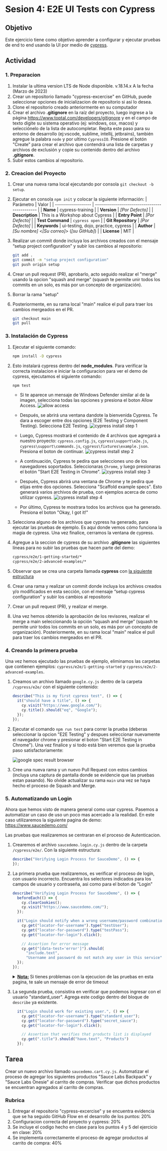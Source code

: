 # Sesion 4: E2E UI Tests con Cypress

## Objetivo
Este ejercicio tiene como objetivo aprender a configurar y ejecutar pruebas de end to end usando la UI por medio de [cypress](https://www.cypress.io/).

## Actividad

### 1. Preparacion

1. Instalar la ultima version LTS de Node disponible. v.18.14.x A la fecha (Marzo de 2023)
1. Crear un repositorio llamado "cypress-excercise" en GitHub, puede seleccionar opciones de inicializacion de repositorio si así lo desea.
1. Clone el repositorio creado anteriormente en su computador
1. Crear el archivo **.gitignore** en la raíz del proyecto, luego ingrese a la página <https://www.toptal.com/developers/gitignore> y en el campo de texto digite su sistema operativo (ej: windows, osx, macos) y selecciónelo de la lista de autocompletar. Repita este paso para su entorno de desarrollo (ej:vscode, sublime, intellij, jetbrains), también agregue la palabra `node` y por ultimo `CypressIO`. Presione el botón "Create" para crear el archivo que contendrá una lista de carpetas y archivos de exclusión y copie su contenido dentro del archivo **.gitignore**.
1. Subir estos cambios al repositorio. 

### 2. Creacion del Proyecto

1. Crear una nueva rama local ejecutando por consola `git checkout -b setup`.
1. Ejecutar en consola `npm init` y colocar la siguiente información:
   | Parámetro | Valor |
   | ------------------ | --------------------------------------------- |
   | **Name** | cypress-training |
   | **Version** | _[Por Defecto]_ |
   | **Description** | This is a Workshop about Cypress |
   | **Entry Point** | _[Por Defecto]_ |
   | **Test Command** | `cypress open` |
   | **Git Repository** | _[Por Defecto]_ |
   | **Keywords** | ui-testing, dojo, practice, cypress |
   | **Author** | _[Su nombre]_ <_[Su correo]_> (_[su GitHub]_) |
   | **License** | MIT |

1. Realizar un commit donde incluya los archivos creados con el mensaje “setup project configuration” y subir los cambios al repositorio:

   ```bash
   git add .
   git commit -m "setup project configuration"
   git push origin setup
   ```

1. Crear un pull request (PR), aprobarlo, acto seguido realizar el "merge" usando la opcion "squash and merge" (squash te permite unir todos los commits en un solo, es más por un concepto de organización). 
1. Borrar la rama "setup"
1. Posteriormente, en su rama local "main" realice el pull para traer los cambios mergeados en el PR.

   ```bash
   git checkout main
   git pull
   ```

### 3. Instalación de Cypress

1. Ejecutar el siguiente comando:

   ```bash
   npm install -D cypress
   ```

2. Esto instalará cypress dentro del **node_modules**. Para verificar la correcta instalacion e iniciar la configuracion para ver el demo de cypress, ejecutamos el siguiente comando:

   ```bash
   npm test
   ```

   - Si te aparece un mensaje de Windows Defender similar al de la imagen, selecciona todas las opciones y presiona el boton Allow Access.
     ![allow access](media/allow-access.png)

   - Después, se abrirá una ventana dandote la bienvenida Cypress. Te dara a escoger entre dos opciones (E2E Testing y Component Testing). Selecciona E2E Testing.
     ![cypress install step 1](media/cypress-install-step-1.png)

   - Luego, Cypress mostrará el contenido de 4 archivos que agregará a nuestro proyecto: `cypress.config.js`, `cypress\support\e2e.js`, `cypress\support\commands.js`, `cypress\fixtures\example.json`. Presiona el boton de continuar.
     ![cypress install step 2](media/cypress-install-step-2.png)

   - A continuación, Cypress te pedira que selecciones uno de los navegadores soportados. Seleccionaras `Chrome`, y luego presionaras el botón "Start E2E Testing in Chrome".
     ![cypress install step 3](media/cypress-install-step-3.png)

   - Después, Cypress abrirá una ventana de Chrome y te pedira que elijas entre dos opciones. Selecciona "Scaffold example specs". Esto generará varios archivos de prueba, con ejemplos acerca de como utilizar cypress.
     ![cypress install step 4](media/cypress-install-step-4.png)

   - Por último, Cypress te mostrara todos los archivos que ha generado. Presiona el boton "Okay, I got it!"

3. Selecciona alguno de los archivos que cypress ha generado, para ejecutar las pruebas de ejemplo. Es aquí donde vemos cómo funciona la magia de cypress. Una vez finalice, cerramos la ventana de cypress.

4. Agregue a la seccion de cypress de su archivo **.gitignore** las siguientes líneas para no subir las pruebas que hacen parte del demo:

   ```bash
   cypress/e2e/1-getting-started/*
   cypress/e2e/2-advanced-examples/*
   ```

5. Observar que se crea una carpeta llamada **cypress** con [la siguiente estructura](https://docs.cypress.io/guides/core-concepts/writing-and-organizing-tests.html#Folder-Structure)

6. Crear una rama y realizar un commit donde incluya los archivos creados y/o modificados en esta sección, con el mensaje “setup cypress configuration” y subir los cambios al repositorio

7. Crear un pull request (PR), y realizar el merge.

8. Una vez hemos obtenido la aprobación de los revisores, realizar el merge a main seleccionando la opción “squash and merge” (squash te permite unir todos los commits en un solo, es más por un concepto de organización). Posteriormente, en su rama local "main" realice el pull para traer los cambios mergeados en el PR.

### 4. Creando la primera prueba

Una vez hemos ejecutado las pruebas de ejemplo, eliminamos las carpetas que contienen ejemplos: `cypress/e2e/1-getting-started` y `cypress/e2e/2-advanced-examples`.

1. Creamos un archivo llamado `google.cy.js` dentro de la carpeta `/cypress/e2e/` con el siguiente contenido:

   ```javascript
   describe("This is my first cypress test", () => {
     it("should have a title", () => {
       cy.visit("https://www.google.com/");
       cy.title().should("eq", "Google");
     });
   });
   ```

2. Ejecutar el comando `npm run test` para correr la prueba (deberas seleccionar la opcion "E2E Testing" y despues seleccionar nuevamente el navegador chrome y presionar el boton "Start E2E Testing in Chrome"). Una vez finalice y si todo está bien veremos que la prueba paso satisfactoriamente:

   ![google spec result browser](media/google-spec-result.png)

3. Cree una nueva rama y un nuevo Pull Request con estos cambios (incluya una captura de pantalla donde se evidencie que las pruebas estan pasando). No olvide actualizar su rama `main` una vez se haya hecho el proceso de Squash and Merge.

### 5. Automatizando un Login

Ahora que hemos visto de manera general como usar cypress. Pasemos a automatizar un caso de uso un poco mas acercado a la realidad. En este caso utilizaremos la siguiente pagina de demo: https://www.saucedemo.com/

Las pruebas que realizaremos se centraran en el proceso de Autenticacion.

1. Crearemos el archivo `saucedemo.login.cy.js` dentro de la carpeta `/cypress/e2e/`. Con la siguiente estructura:
   ```javascript
   describe("Verifying Login Process for SauceDemo", () => {
   });
   ```

1. La primera prueba que realizaremos, es verificar el proceso de login, con usuario incorrecto. Encuentra los selectores indicados para los campos de usuario y contraseña, asi como para el boton de "Login"
   ```javascript
   describe("Verifying Login Process for SauceDemo", () => {
     beforeEach(() => {
       cy.clearCookies();
       cy.visit("https://www.saucedemo.com/");
     });

     it("Login should notify when a wrong username/password combination is used.", () => {
       cy.get("locator-for-username").type("testUser");
       cy.get("locator-for-password").type("testPass");
       cy.get("locator-for-login").click();

       // Assertion for error message
       cy.get("[data-test='error']").should(
         "include.text",
         "Username and password do not match any user in this service")
     });
   });
   ```

   <details>
   <summary><b><u>Nota:</u></b> Si tienes problemas con la ejecucion de las pruebas en esta pagina, te sale un mensaje de error de timeout</summary>

   Modifica la configuracion para e2e del archivo: `cypress.config.js`

   ```javascript
   e2e: {
     chromeWebSecurity: false,
     setupNodeEvents(on, config) {
       // implement node event listeners here
     },
   },
   ```

   </details>

1. La segunda prueba, consistira en verificar que podemos ingresar con el usuario "standard_user". Agrega este codigo dentro del bloque de `describe` ya existente.
   ```javascript
     it("Login should work for existing user.", () => {
       cy.get("locator-for-username").type("standard_user");
       cy.get("locator-for-password").type("secret_sauce");
       cy.get("locator-for-login").click();

       // Assertion that verifies that products list is displayed
       cy.get(".title").should("have.text", "Products")
     });
   ```

## Tarea

Crear un nuevo archivo llamado `saucedemo.cart.cy.js`. Automatizar el proceso de agregar los siguientes productos "Sauce Labs Backpack" y "Sauce Labs Onesie" al carrito de compras. Verificar que dichos productos se encuentran agregados al carrito de compras.

### Rubrica
1. Entregar el repositorio "cypress-excercise" y se encuentra evidencia que se ha seguido GitHub Flow en el desarrollo de los puntos: 20%
2. Configuracion correcta del proyecto y cypress: 20%
3. Se incluye el codigo hecho en clase para los puntos 4 y 5 del ejercicio en clase: 20%
4. Se implementa correctamente el proceso de agregar productos al carrito de compra: 40%